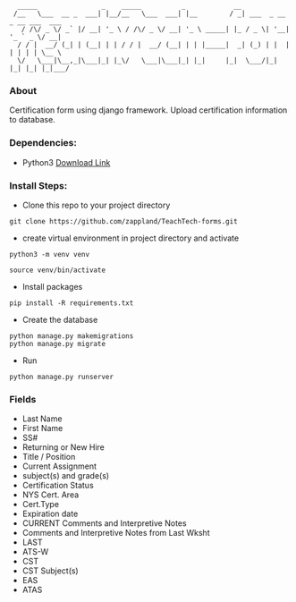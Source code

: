 ```
  _____                _    _____          _            __
 /__   \___  __ _  ___| |__/__   \___  ___| |__        / _| ___  _ __ _ __ ___  ___
   / /\/ _ \/ _` |/ __| '_ \ / /\/ _ \/ __| '_ \ _____| |_ / _ \| '__| '_ ` _ \/ __|
  / / |  __/ (_| | (__| | | / / |  __/ (__| | | |_____|  _| (_) | |  | | | | | \__ \
  \/   \___|\__,_|\___|_| |_\/   \___|\___|_| |_|     |_|  \___/|_|  |_| |_| |_|___/

```
### About
Certification form using django framework. Upload certification information to database.


### Dependencies:
- Python3 [Download Link](https://www.python.org/getit/)


### Install Steps:
- Clone this repo to your project directory
```
git clone https://github.com/zappland/TeachTech-forms.git
```
- create virtual environment in project directory and activate
```
python3 -m venv venv

source venv/bin/activate
```
- Install packages
```
pip install -R requirements.txt
```

- Create the database
```
python manage.py makemigrations
python manage.py migrate
```

- Run
```
python manage.py runserver
```



### Fields

- Last Name
- First Name
- SS#
- Returning or New Hire
- Title / Position
- Current  Assignment             
- subject(s) and grade(s)
- Certification Status
- NYS Cert. Area
- Cert.Type
- Expiration  date
- CURRENT Comments and Interpretive Notes
- Comments and Interpretive Notes from Last Wksht
- LAST
- ATS-W 
- CST
- CST Subject(s)
- EAS
- ATAS



